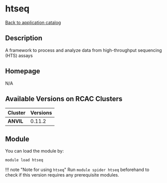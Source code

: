 # htseq

[Back to application catalog](../app_catalog.md)

## Description

A framework to process and analyze data from high-throughput sequencing (HTS) assays

## Homepage

N/A

## Available Versions on RCAC Clusters

|Cluster|Versions|
|---|---|
**ANVIL**|0.11.2

## Module

You can load the module by:

```bash
module load htseq
```

!!! note "Note for using `htseq`"
    Run `module spider htseq` beforehand to check if this version requires any prerequisite modules.
